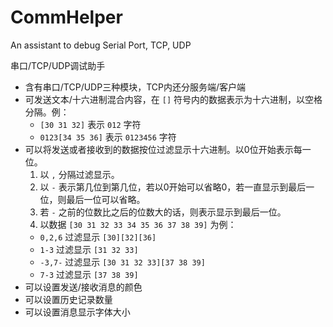 # CommHelper
An assistant to debug Serial Port, TCP, UDP

串口/TCP/UDP调试助手

- 含有串口/TCP/UDP三种模块，TCP内还分服务端/客户端
- 可发送文本/十六进制混合内容，在 `[]` 符号内的数据表示为十六进制，以空格分隔。例：
  - `[30 31 32]` 表示 `012` 字符
  - `0123[34 35 36]` 表示 `0123456` 字符
- 可以将发送或者接收到的数据按位过滤显示十六进制。以0位开始表示每一位。
  1. 以 `,` 分隔过滤显示。
  2. 以 `-` 表示第几位到第几位，若以0开始可以省略0，若一直显示到最后一位，则最后一位可以省略。
  3. 若 `-` 之前的位数比之后的位数大的话，则表示显示到最后一位。
  4. 以数据 `[30 31 32 33 34 35 36 37 38 39]` 为例：
    - `0,2,6` 过滤显示 `[30][32][36]`
    - `1-3` 过滤显示 `[31 32 33]`
    - `-3,7-` 过滤显示 `[30 31 32 33][37 38 39]`
    - `7-3` 过滤显示 `[37 38 39]`
- 可以设置发送/接收消息的颜色
- 可以设置历史记录数量
- 可以设置消息显示字体大小
